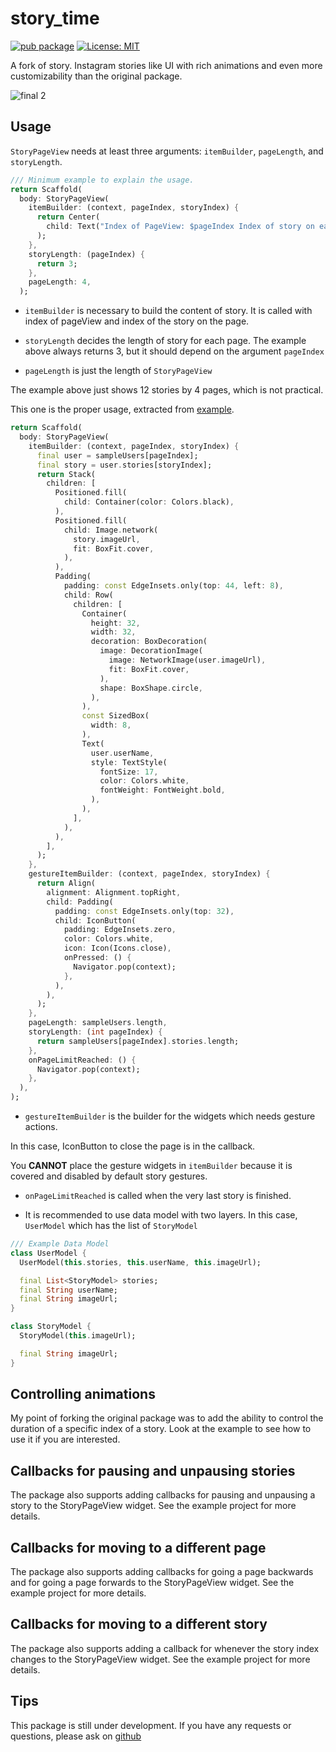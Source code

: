 # story_time

[![pub package](https://img.shields.io/pub/v/story.svg)](https://pub.dev/packages/story)
<a href="https://opensource.org/licenses/MIT"><img src="https://img.shields.io/badge/license-MIT-purple.svg" alt="License: MIT"></a>

A fork of story. Instagram stories like UI with rich animations and even more customizability than the original package.


![final 2](https://user-images.githubusercontent.com/43510799/103445017-8e497300-4cb2-11eb-8bed-97a7d98461da.gif)

## Usage

`StoryPageView` needs at least three arguments: `itemBuilder`, `pageLength`, and `storyLength`.
```dart
/// Minimum example to explain the usage.
return Scaffold(
  body: StoryPageView(
    itemBuilder: (context, pageIndex, storyIndex) {
      return Center(
        child: Text("Index of PageView: $pageIndex Index of story on each page: $storyIndex"),
      );
    },
    storyLength: (pageIndex) {
      return 3;
    },
    pageLength: 4,
  );
```
- `itemBuilder` is necessary to build the content of story. It is called with index of pageView and index of the story on the page.

- `storyLength` decides the length of story for each page. The example above always returns 3, but it should depend on the argument `pageIndex`

- `pageLength` is just the length of `StoryPageView`

The example above just shows 12 stories by 4 pages, which is not practical.

This one is the proper usage, extracted from [example](https://pub.dev/packages/story/example).

``` dart
return Scaffold(
  body: StoryPageView(
    itemBuilder: (context, pageIndex, storyIndex) {
      final user = sampleUsers[pageIndex];
      final story = user.stories[storyIndex];
      return Stack(
        children: [
          Positioned.fill(
            child: Container(color: Colors.black),
          ),
          Positioned.fill(
            child: Image.network(
              story.imageUrl,
              fit: BoxFit.cover,
            ),
          ),
          Padding(
            padding: const EdgeInsets.only(top: 44, left: 8),
            child: Row(
              children: [
                Container(
                  height: 32,
                  width: 32,
                  decoration: BoxDecoration(
                    image: DecorationImage(
                      image: NetworkImage(user.imageUrl),
                      fit: BoxFit.cover,
                    ),
                    shape: BoxShape.circle,
                  ),
                ),
                const SizedBox(
                  width: 8,
                ),
                Text(
                  user.userName,
                  style: TextStyle(
                    fontSize: 17,
                    color: Colors.white,
                    fontWeight: FontWeight.bold,
                  ),
                ),
              ],
            ),
          ),
        ],
      );
    },
    gestureItemBuilder: (context, pageIndex, storyIndex) {
      return Align(
        alignment: Alignment.topRight,
        child: Padding(
          padding: const EdgeInsets.only(top: 32),
          child: IconButton(
            padding: EdgeInsets.zero,
            color: Colors.white,
            icon: Icon(Icons.close),
            onPressed: () {
              Navigator.pop(context);
            },
          ),
        ),
      );
    },
    pageLength: sampleUsers.length,
    storyLength: (int pageIndex) {
      return sampleUsers[pageIndex].stories.length;
    },
    onPageLimitReached: () {
      Navigator.pop(context);
    },
  ),
);
```
- `gestureItemBuilder` is the builder for the widgets which needs gesture actions.

In this case, IconButton to close the page is in the callback.

You **CANNOT** place the gesture widgets in `itemBuilder` because it is covered and disabled by default story gestures.

- `onPageLimitReached` is called when the very last story is finished.

- It is recommended to use data model with two layers. In this case, `UserModel` which has the list of `StoryModel`

```dart
/// Example Data Model
class UserModel {
  UserModel(this.stories, this.userName, this.imageUrl);

  final List<StoryModel> stories;
  final String userName;
  final String imageUrl;
}

class StoryModel {
  StoryModel(this.imageUrl);

  final String imageUrl;
}
```

## Controlling animations
My point of forking the original package was to add the ability to 
control the duration of a specific index of a story. Look at the example to see how to use it if you are interested.

## Callbacks for pausing and unpausing stories
The package also supports adding callbacks for pausing and unpausing a story to the StoryPageView widget. See the example project for more
details.

## Callbacks for moving to a different page
The package also supports adding callbacks for going a page backwards and for going a page forwards to the StoryPageView widget. See the example project for more details.

## Callbacks for moving to a different story
The package also supports adding a callback for whenever the story index changes to the StoryPageView widget. See the example project for more details.

## Tips

This package is still under development. If you have any requests or questions, please ask on [github](https://github.com/tjcampanella/story_time/issues)


